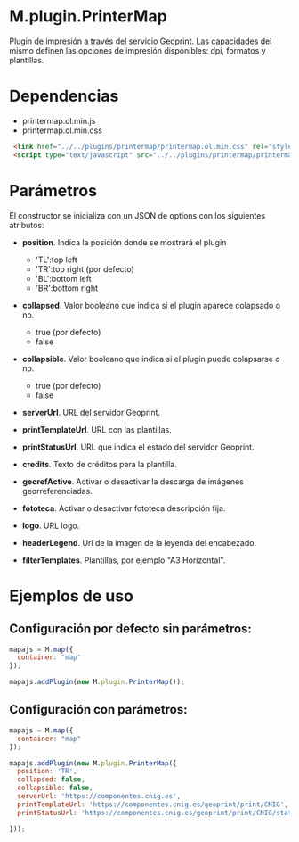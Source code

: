 # M.plugin.PrinterMap


Plugin de impresión a través del servicio Geoprint. Las capacidades del mismo definen las opciones de impresión disponibles: dpi, formatos y plantillas.

# Dependencias

- printermap.ol.min.js
- printermap.ol.min.css

```html
 <link href="../../plugins/printermap/printermap.ol.min.css" rel="stylesheet" />
 <script type="text/javascript" src="../../plugins/printermap/printermap.ol.min.js"></script>
```

# Parámetros

El constructor se inicializa con un JSON de options con los siguientes atributos:

- **position**. Indica la posición donde se mostrará el plugin
  - 'TL':top left 
  - 'TR':top right (por defecto) 
  - 'BL':bottom left 
  - 'BR':bottom right

- **collapsed**. Valor booleano que indica si el plugin aparece colapsado o no.
  - true (por defecto)
  - false

- **collapsible**. Valor booleano que indica si el plugin puede colapsarse o no.
  - true (por defecto)
  - false

- **serverUrl**. URL del servidor Geoprint.

- **printTemplateUrl**. URL con las plantillas.

- **printStatusUrl**. URL que indica el estado del servidor Geoprint.
- **credits**. Texto de créditos para la plantilla.
- **georefActive**. Activar o desactivar la descarga de imágenes georreferenciadas.
- **fototeca**. Activar o desactivar fototeca descripción fija.
- **logo**. URL logo.
- **headerLegend**. Url de la imagen de la leyenda del encabezado.
- **filterTemplates**. Plantillas, por ejemplo "A3 Horizontal".

# Ejemplos de uso

## Configuración por defecto sin parámetros:
```javascript
mapajs = M.map({
  container: "map"
});

mapajs.addPlugin(new M.plugin.PrinterMap());
```
## Configuración con parámetros:
```javascript
mapajs = M.map({
  container: "map"
});

mapajs.addPlugin(new M.plugin.PrinterMap({
  position: 'TR',
  collapsed: false,
  collapsible: false,
  serverUrl: 'https://componentes.cnig.es', 
  printTemplateUrl: 'https://componentes.cnig.es/geoprint/print/CNIG', 
  printStatusUrl: 'https://componentes.cnig.es/geoprint/print/CNIG/status',

}));
